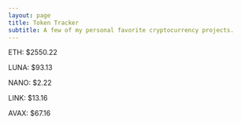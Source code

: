 ```yaml
---
layout: page
title: Token Tracker
subtitle: A few of my personal favorite cryptocurrency projects.
---
```


<!--BEGINCRYPTOINPUT-->
ETH: $2550.22

LUNA: $93.13

NANO: $2.22

LINK: $13.16

AVAX: $67.16

<!--ENDCRYPTOINPUT-->
